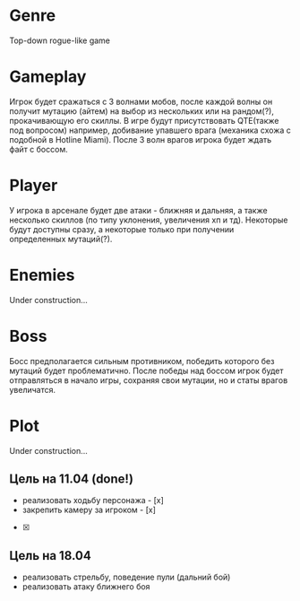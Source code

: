# Genre
Top-down rogue-like game

# Gameplay
Игрок будет сражаться с 3 волнами мобов, после каждой волны он получит мутацию (айтем) на выбор из нескольких или на рандом(?), прокачивающую его скиллы. В игре будут присутствовать QTE(также под вопросом) например, добивание упавшего врага (механика схожа с подобной в Hotline Miami). После 3 волн врагов игрока будет ждать файт с боссом.

# Player
У игрока в арсенале будет две атаки - ближняя и дальняя, а также несколько скиллов (по типу уклонения, увеличения хп и тд). Некоторые будут доступны сразу, а некоторые только при получении определенных мутаций(?).

# Enemies
Under construction...

# Boss
Босс предполагается сильным противником, победить которого без мутаций будет проблематично. После победы над боссом игрок будет отправляться в начало игры, сохраняя свои мутации, но и статы врагов увеличатся.

# Plot
Under construction...

## Цель на 11.04 (done!)
- реализовать ходьбу персонажа - [x]
- закрепить камеру за игроком - [x]
- [x]
## Цель на 18.04
- реализовать стрельбу, поведение пули (дальний бой)
- реализовать атаку ближнего боя
